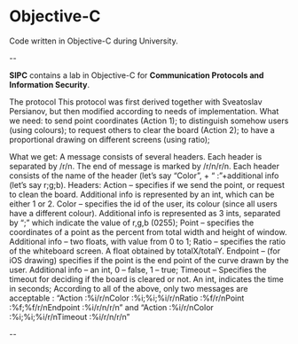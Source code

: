 Objective-C
==========

Code written in Objective-C during University.

--

**SIPC** contains a lab in Objective-C for **Communication Protocols and Information Security**.

The protocol
This protocol was first derived together with Sveatoslav Persianov, but then modified according to needs of implementation.
What we need:
to send point coordinates (Action 1);
to distinguish somehow users (using colours);
to request others to clear the board (Action 2);
to have a proportional drawing on different screens (using ratio);

What we get:
A message consists of several headers. Each header is separated by /r/n. The end of message is marked by /r/n/r/n. Each header consists of the name of the header (let’s say “Color”, + “ :”+additional info (let’s say r;g;b).
Headers: 
Action – specifies if we send the point, or request to clean the board. Additional info is represented by an int, which can be either 1 or 2.
Color – specifies the id of the user, its colour (since all users have a different colour). Additional info is represented as 3 ints, separated by “;” which indicate the value of r,g,b (0255);
Point – specifies the coordinates of a point as the percent from total width and height of window. Additional info – two floats, with value from 0 to 1;
Ratio – specifies the ratio of the whiteboard screen. A float obtained by totalX/totalY.
Endpoint – (for iOS drawing) specifies if the point is the end point of the curve drawn by the user. Additional info – an int, 0 – false, 1 – true;
Timeout – Specifies the timeout for deciding if the board is cleared or not. An int, indicates the time in seconds;
According to all of the above, only two messages are acceptable :
“Action :%i/r/nColor :%i;%i;%i/r/nRatio :%f/r/nPoint :%f;%f/r/nEndpoint :%i/r/n/r/n” 
and
“Action :%i/r/nColor :%i;%i;%i/r/nTimeout :%i/r/n/r/n” 

--
